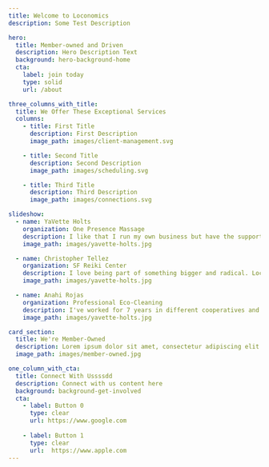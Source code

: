 ```yaml
---
title: Welcome to Loconomics
description: Some Test Description

hero:
  title: Member-owned and Driven
  description: Hero Description Text
  background: hero-background-home
  cta:
    label: join today
    type: solid
    url: /about

three_columns_with_title:
  title: We Offer These Exceptional Services
  columns:
    - title: First Title
      description: First Description
      image_path: images/client-management.svg

    - title: Second Title
      description: Second Description
      image_path: images/scheduling.svg

    - title: Third Title
      description: Third Description
      image_path: images/connections.svg

slideshow:
  - name: YaVette Holts
    organization: One Presence Massage
    description: I like that I run my own business but have the support of Loconomics to keep my schedule flowing and organized.
    image_path: images/yavette-holts.jpg

  - name: Christopher Tellez
    organization: SF Reiki Center
    description: I love being part of something bigger and radical. Loconomics is bringing local service professionals together with a progressive team of technologists to facilitate our success. Even better, I share the profits and help influence decisions.
    image_path: images/yavette-holts.jpg

  - name: Anahi Rojas
    organization: Professional Eco-Cleaning
    description: I've worked for 7 years in different cooperatives and am proud to be part of Loconomics. We work as a team and at the same time I can own my own business with the confidence that we share the profits of this platform with nobody else. We learn and share leadership positions, make decisions and grow personally.
    image_path: images/yavette-holts.jpg

card_section:
  title: We're Member-Owned
  description: Lorem ipsum dolor sit amet, consectetur adipiscing elit. Mauris iaculis quam imperdiet magna vehicula lobortis a et eros. Aliquam molestie fringilla quam id vestibulum. Maecenas nec sapien vel augue gravida finibus vel eget elit. <br/><br/>Donec lacinia ante ac aliquet varius. Aenean varius augue ac diam tempus, vel scelerisque urna efficitur. Praesent vel condimentum libero, et accumsan nulla. Vivamus accumsan mi vitae tortor pretium, nec semper massa condimentum. Etiam mauris ipsum, blandit sed sodales eu, condimentum blandit turpis. Duis ut magna vel massa tristique maximus.
  image_path: images/member-owned.jpg

one_column_with_cta:
  title: Connect With Ussssdd
  description: Connect with us content here
  background: background-get-involved
  cta:
    - label: Button 0
      type: clear
      url: https://www.google.com
      
    - label: Button 1
      type: clear
      url:  https://www.apple.com
---
```

